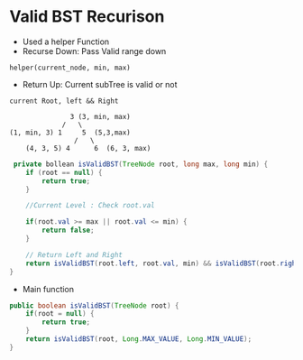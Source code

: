 # Valid BST Recurison

- Used a helper Function
- Recurse Down: Pass Valid range down
```
helper(current_node, min, max)
```
- Return Up: Current subTree is valid or not
```
current Root, left && Right
```

```
               3 (3, min, max)
             /   \
(1, min, 3) 1     5  (5,3,max)
                /   \
    (4, 3, 5) 4      6  (6, 3, max)
```

```java
 private bollean isValidBST(TreeNode root, long max, long min) {
    if (root == null) {
        return true;
    }

    //Current Level : Check root.val

    if(root.val >= max || root.val <= min) {
        return false;
    }

    // Return Left and Right
    return isValidBST(root.left, root.val, min) && isValidBST(root.right, max, root.val); 
}
```

- Main function
```java
public boolean isValidBST(TreeNode root) {
    if(root = null) {
        return true;
    }
    return isValidBST(root, Long.MAX_VALUE, Long.MIN_VALUE);
}
```

